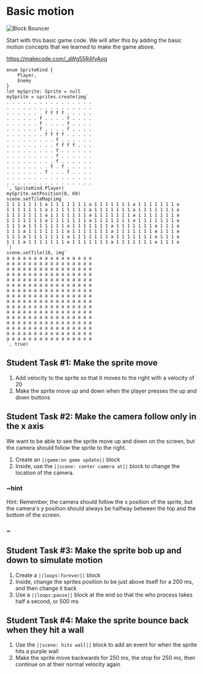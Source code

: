 # Basic motion

![Block Bouncer](/static/courses/csintro1/review/block-bouncer.gif)

Start with this basic game code. We will alter this by adding the basic motion concepts that we learned to make the game above.

https://makecode.com/_aWg55R4fyAog

```blocks
enum SpriteKind {
    Player,
    Enemy
}
let mySprite: Sprite = null
mySprite = sprites.create(img`
. . . . . . . . . . . . . . . . 
. . . . . . . . . . . . . . . . 
. . . . . . . f f f f . . . . . 
. . . . . . f . . . . f . . . . 
. . . . . . f . . . . f . . . . 
. . . . . . f . . . . f . . . . 
. . . . . . . f f f f . . . . . 
. . . . . . . . . f . . . . . . 
. . . . . . . . . f f f f . . . 
. . . . . . . . . f . . . . . . 
. . . . . . . . . f . . . . . . 
. . . . . . . . . f . . . . . . 
. . . . . . . . f . f . . . . . 
. . . . . . . f . . . f . . . . 
. . . . . . . . . . . . . . . . 
. . . . . . . . . . . . . . . . 
`, SpriteKind.Player)
mySprite.setPosition(8, 60)
scene.setTileMap(img`
1 1 1 1 1 1 1 a 1 1 1 1 1 1 1 a 1 1 1 1 1 1 1 a 1 1 1 1 1 1 1 a 
1 1 1 1 1 1 1 a 1 1 1 1 1 1 1 a 1 1 1 1 1 1 1 a 1 1 1 1 1 1 1 a 
1 1 1 1 1 1 1 a 1 1 1 1 1 1 1 a 1 1 1 1 1 1 1 a 1 1 1 1 1 1 1 a 
1 1 1 1 1 1 1 a 1 1 1 1 1 1 1 a 1 1 1 1 1 1 1 a 1 1 1 1 1 1 1 a 
1 1 1 a 1 1 1 1 1 1 1 a 1 1 1 1 1 1 1 a 1 1 1 1 1 1 1 a 1 1 1 a 
1 1 1 a 1 1 1 1 1 1 1 a 1 1 1 1 1 1 1 a 1 1 1 1 1 1 1 a 1 1 1 a 
1 1 1 a 1 1 1 1 1 1 1 a 1 1 1 1 1 1 1 a 1 1 1 1 1 1 1 a 1 1 1 a 
1 1 1 a 1 1 1 1 1 1 1 a 1 1 1 1 1 1 1 a 1 1 1 1 1 1 1 a 1 1 1 a 
`)
scene.setTile(10, img`
a a a a a a a a a a a a a a a a 
a a a a a a a a a a a a a a a a 
a a a a a a a a a a a a a a a a 
a a a a a a a a a a a a a a a a 
a a a a a a a a a a a a a a a a 
a a a a a a a a a a a a a a a a 
a a a a a a a a a a a a a a a a 
a a a a a a a a a a a a a a a a 
a a a a a a a a a a a a a a a a 
a a a a a a a a a a a a a a a a 
a a a a a a a a a a a a a a a a 
a a a a a a a a a a a a a a a a 
a a a a a a a a a a a a a a a a 
a a a a a a a a a a a a a a a a 
a a a a a a a a a a a a a a a a 
a a a a a a a a a a a a a a a a 
`, true)
```

## Student Task #1: Make the sprite move

1. Add velocity to the sprite so that it moves to the right with a velocity of 20
2. Make the sprite move up and down when the player presses the up and down buttons

## Student Task #2: Make the camera follow only in the x axis

We want to be able to see the sprite move up and down on the screen, but the camera should follow the sprite to the right.

1. Create an ``||game:on game update||`` block 
2. Inside, use the ``||scene: center camera at||`` block to change the location of the camera. 

### ~hint

Hint: Remember, the camera should follow the x position of the sprite, but the camera's y position should always be halfway between the top and the bottom of the screen.

### ~

## Student Task #3: Make the sprite bob up and down to simulate motion

1. Create a ``||loops:forever||`` block
2. Inside, change the sprites position to be just above itself for a 200 ms, and then change it back
3. Use a ``||loops:pause||`` block at the end so that the who process takes half a second, or 500 ms

## Student Task #4: Make the sprite bounce back when they hit a wall

1. Use the ``||scene: hits wall||`` block to add an event for when the sprite hits a purple wall
2. Make the sprite move backwards for 250 ms, the stop for 250 ms, then continue on at their normal velocity again
